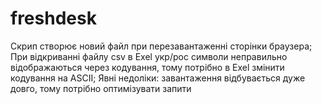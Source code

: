# freshdesk

Скрип створює новий файл при перезавантаженні сторінки браузера;
При відкриванні файлу csv в Exel укр/рос символи неправильно відображаються через кодування, тому потрібно в Exel змінити кодування на ASCII;
Явні недоліки: завантаження відбувається дуже довго, тому потрібно оптимізувати запити
